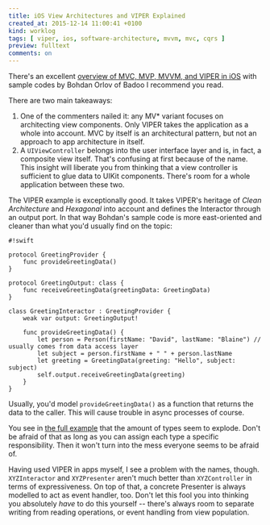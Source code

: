 ```yaml
---
title: iOS View Architectures and VIPER Explained
created_at: 2015-12-14 11:00:41 +0100
kind: worklog
tags: [ viper, ios, software-architecture, mvvm, mvc, cqrs ]
preview: fulltext
comments: on
---
```


There's an excellent [overview of MVC, MVP, MVVM, and VIPER in iOS][arch] with sample codes by Bohdan Orlov of Badoo I recommend you read.

There are two main takeaways:

1. One of the commenters nailed it: any MV* variant focuses on architecting view components. Only VIPER takes the application as a whole into account. MVC by itself is an architectural pattern, but not an approach to app architecture in itself.
2. A `UIViewController` belongs into the user interface layer and is, in fact, a composite view itself. That's confusing at first because of the name. This insight will liberate you from thinking that a view controller is sufficient to glue data to UIKit components. There's room for a whole application between these two.

The VIPER example is exceptionally good. It takes VIPER's heritage of _Clean Architecture_ and _Hexagonal_ into account and defines the Interactor through an output port. In that way Bohdan's sample code is more east-oriented and cleaner than what you'd usually find on the topic:

    #!swift

    protocol GreetingProvider {
        func provideGreetingData()
    }

    protocol GreetingOutput: class {
        func receiveGreetingData(greetingData: GreetingData)
    }

    class GreetingInteractor : GreetingProvider {
        weak var output: GreetingOutput!
    
        func provideGreetingData() {
            let person = Person(firstName: "David", lastName: "Blaine") // usually comes from data access layer
            let subject = person.firstName + " " + person.lastName
            let greeting = GreetingData(greeting: "Hello", subject: subject)
            self.output.receiveGreetingData(greeting)
        }
    }

Usually, you'd model `provideGreetingData()` as a function that returns the data to the caller. This will cause trouble in async processes of course. 

You see in [the full example](https://gist.github.com/BohdanOrlov/ae3158cad9b7e75a8099/) that the amount of types seem to explode. Don't be afraid of that as long as you can assign each type a specific responsibility. Then it won't turn into the mess everyone seems to be afraid of.

Having used VIPER in apps myself, I see a problem with the names, though. `XYZInteractor` and `XYZPresenter` aren't much better than `XYZController` in terms of expressiveness. On top of that, a concrete Presenter is always modelled to act as event handler, too. Don't let this fool you into thinking you absolutely _have_ to do this yourself -- there's always room to separate writing from reading operations, or event handling from view population.

[arch]: https://medium.com/ios-os-x-development/ios-architecture-patterns-ecba4c38de52
